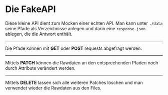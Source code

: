 # Die FakeAPI

Diese kleine API dient zum Mocken einer echten API. Man kann unter `./data` seine Pfade als Verzeichnisse anlegen und darin eine `response.json` ablegen, die die Antwort enthält.

---

Die Pfade können mit **GET** oder **POST** requests abgefragt werden.

---

Mittels **PATCH** können die Rawdaten an den entsprechenden Pfaden noch durch Attribute verändert werden.

---

Mittels **DELETE** lassen sich alle weiteren Patches löschen und man verwendet wieder die Rawdaten aus den Files.